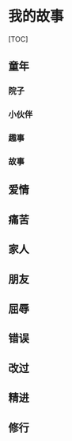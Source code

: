 # 我的故事

[TOC]

## 童年
### 院子
### 小伙伴
### 趣事
### 故事

## 爱情

## 痛苦

## 家人

## 朋友

## 屈辱

## 错误

## 改过

## 精进

## 修行


